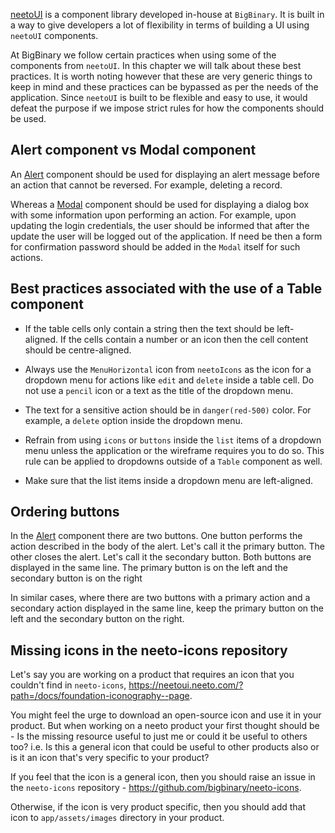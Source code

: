 [neetoUI](https://neetoui.netlify.app/) is a component library developed
in-house at `BigBinary`. It is built in a way to give developers a lot of
flexibility in terms of building a UI using `neetoUI` components.

At BigBinary we follow certain practices when using some of the components from
`neetoUI`. In this chapter we will talk about these best practices. It is worth
noting however that these are very generic things to keep in mind and these
practices can be bypassed as per the needs of the application. Since `neetoUI`
is built to be flexible and easy to use, it would defeat the purpose if we
impose strict rules for how the components should be used.

## Alert component vs Modal component

An [Alert](https://neetoui.netlify.app/?path=/story/overlays-alert--default)
component should be used for displaying an alert message before an action that
cannot be reversed. For example, deleting a record.

Whereas a
[Modal](https://neetoui.netlify.app/?path=/story/overlays-modal--default)
component should be used for displaying a dialog box with some information upon
performing an action. For example, upon updating the login credentials, the user
should be informed that after the update the user will be logged out of the
application. If need be then a form for confirmation password should be added in
the `Modal` itself for such actions.

## Best practices associated with the use of a Table component

- If the table cells only contain a string then the text should be left-aligned.
  If the cells contain a number or an icon then the cell content should be
  centre-aligned.

- Always use the `MenuHorizontal` icon from `neetoIcons` as the icon for a
  dropdown menu for actions like `edit` and `delete` inside a table cell. Do not
  use a `pencil` icon or a text as the title of the dropdown menu.

- The text for a sensitive action should be in `danger(red-500)` color. For
  example, a `delete` option inside the dropdown menu.

- Refrain from using `icons` or `buttons` inside the `list` items of a dropdown
  menu unless the application or the wireframe requires you to do so. This rule
  can be applied to dropdowns outside of a `Table` component as well.

- Make sure that the list items inside a dropdown menu are left-aligned.

## Ordering buttons

In the [Alert](https://neetoui.netlify.app/?path=/story/overlays-alert--default)
component there are two buttons. One button performs the action described in the
body of the alert. Let's call it the primary button. The other closes the alert.
Let's call it the secondary button. Both buttons are displayed in the same line.
The primary button is on the left and the secondary button is on the right

In similar cases, where there are two buttons with a primary action and a
secondary action displayed in the same line, keep the primary button on the left
and the secondary button on the right.

## Missing icons in the neeto-icons repository

Let's say you are working on a product that requires an icon that you couldn't find in `neeto-icons`, https://neetoui.neeto.com/?path=/docs/foundation-iconography--page.

You might feel the urge to download an open-source icon and use it in your product.
But when working on a neeto product your first thought should be - Is the missing resource useful to just me or could it be useful to others too? i.e. Is this a general icon that could be useful to other products also or is it an icon that's very specific to your product?

If you feel that the icon is a general icon, then you should raise an issue in the `neeto-icons` repository - https://github.com/bigbinary/neeto-icons.

Otherwise, if the icon is very product specific, then you should add that icon to `app/assets/images` directory in your product.
